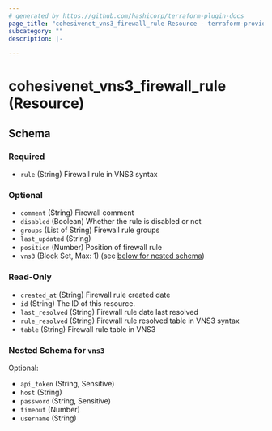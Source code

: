 ```yaml
---
# generated by https://github.com/hashicorp/terraform-plugin-docs
page_title: "cohesivenet_vns3_firewall_rule Resource - terraform-provider-cohesivenet"
subcategory: ""
description: |-
  
---
```


# cohesivenet_vns3_firewall_rule (Resource)





<!-- schema generated by tfplugindocs -->
## Schema

### Required

- `rule` (String) Firewall rule in VNS3 syntax

### Optional

- `comment` (String) Firewall comment
- `disabled` (Boolean) Whether the rule is disabled or not
- `groups` (List of String) Firewall rule groups
- `last_updated` (String)
- `position` (Number) Position of firewall rule
- `vns3` (Block Set, Max: 1) (see [below for nested schema](#nestedblock--vns3))

### Read-Only

- `created_at` (String) Firewall rule created date
- `id` (String) The ID of this resource.
- `last_resolved` (String) Firewall rule date last resolved
- `rule_resolved` (String) Firewall rule resolved table in VNS3 syntax
- `table` (String) Firewall rule table in VNS3

<a id="nestedblock--vns3"></a>
### Nested Schema for `vns3`

Optional:

- `api_token` (String, Sensitive)
- `host` (String)
- `password` (String, Sensitive)
- `timeout` (Number)
- `username` (String)


